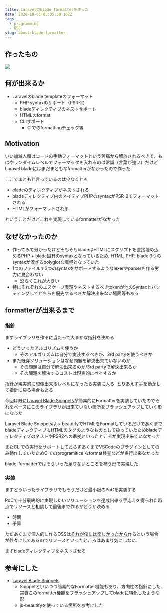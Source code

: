 ```yaml
---
title: Laravelのblade formatterを作った
date: 2020-10-01T05:35:50.107Z
tags:
  - programming
  - OSS
slug: about-blade-formatter
---
```

## 作ったもの

<a href="https://github.com/shufo/blade-formatter"><img src="https://gh-card.dev/repos/shufo/blade-formatter.svg"></a>

## 何が出来るか
- Laravelのblade templateのフォーマット
  - PHP syntaxのサポート（PSR-2）
  - bladeディレクティブのネストサポート
  - HTMLのformat
  - CLIサポート
    - CIでのformattingチェック等
## Motivation

いい加減人類はコードの手動フォーマットという苦痛から解放されるべきで、もはやランタイムレベルでフォーマッタを入れるのは常識（言葉が強い）だけどLaravel bladeにはまだまともなformatterがなかったので作った

ここでまともと言っているのは少なくとも

- bladeのディレクティブがネストされる
- bladeディレクティブ内のネイティブPHPのsyntaxがPSR-2でフォーマットされる
- HTMLがフォーマットされる

ということだけどこれを実現しているformatterがなかった

## なぜなかったのか

- 作ってみて分かったけどそもそもbladeはHTMLにスクリプトを直接埋め込めるPHP + blade固有のsyntaxとなっているため, HTML, PHP, blade 3つのsyntaxが混ざるpolyglotな魔境となっていた
- 1つのファイルで3つのsyntaxをサポートするようなlexerやparserを作る労力に見合わない
  - 恐らくこれが大きい
- 特にそれぞれのエスケープ表現やネストするべきtokenが他のSyntaxとバッティングしてどちらを優先するべきか解決出来ない場面等もある

## formatterが出来るまで

### 指針

まずライブラリを作るに当たって大まかな指針を決める

- どういったアルゴリズムを使うか
  - そのアルゴリズムは自分で実装するべきか、3rd partyを使うべきか
- また既存ソリューションはなぜ問題を解決出来ていないのか
  - その問題は自分で解決出来るのか/3rd partyで解決出来るか
  - その問題を解決するコストは現実的にペイするか

指針が現実的に想像出来るレベルになったら実装に入る. とりあえず手を動かして指針に戻る場合もある

今回は既に[Laravel Blade Snippets](https://marketplace.visualstudio.com/items?itemName=onecentlin.laravel-blade)が簡易的にFormatterを実装していたのでそれをベースにこのライブラリが出来ていない箇所をブラッシュアップしていく形になった

Laravel Blade Snippetsはjs-beautifyでHTMLをFormatしているだけであくまでbladeディレクティブもHTMLのタグのようなものとして扱っていたためbladeディレクティブのネストやPSR2への準拠といったところが実現出来ていなかった

またCLIでの実行をサポートしておらずあくまでVSCodeのプラグインとしてのみ動作していたためCIでのprogramiticalなformat検査などが実行出来なかった

blade-formatterではそういった足りないところを補う形で実現した

### 実装 

まずどういったライブラリでもそうだけど最小限のPoCを実装する

PoCで十分最終的に実現したいソリューションを達成出来る手応えを得られた時点でリソースと相談して最後まで作るかどうか決める

- 時間
- 予算

ただあくまで個人的に作るOSSは[それが僕には楽しかったから](https://www.amazon.co.jp/dp/4796880011/ref=cm_sw_r_tw_dp_x_VByDFbMXWSK00)作るという場合が往々にしてあるのでリソースといったところはあまり気にしない. 

まずbladeディレクティブをネストさせる

## 参考にした

- [Laravel Blade Snippets](https://marketplace.visualstudio.com/items?itemName=onecentlin.laravel-blade)
  - Snippetといいつつ簡易的なFormatter機能もあり、方向性の指針にした. 実質このformatter機能をブラッシュアップしてbladeに特化したような形
  - js-beautifyを使っている箇所を参考にした
